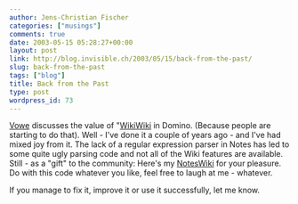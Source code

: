 ```yaml
---
author: Jens-Christian Fischer
categories: ["musings"]
comments: true
date: 2003-05-15 05:28:27+00:00
layout: post
link: http://blog.invisible.ch/2003/05/15/back-from-the-past/
slug: back-from-the-past
tags: ["blog"]
title: Back from the Past
type: post
wordpress_id: 73
---
```


[Vowe](http://vowe.net/archives/003311.html) discusses the value of "[WikiWiki](http://www.c2.com/cgi/wiki?WikiWiki) in Domino. (Because people are starting to do that). Well - I've done it a couple of years ago - and I've had mixed joy from it. The lack of a regular expression parser in Notes has led to some quite ugly parsing code and not all of the Wiki features are available. Still - as a "gift" to the community: Here's my [NotesWiki](http://www.invisible.ch/files/NotesWiki.nsf) for your pleasure. Do with this code whatever you like, feel free to laugh at me - whatever.

If you manage to fix it, improve it or use it successfully, let me know.
